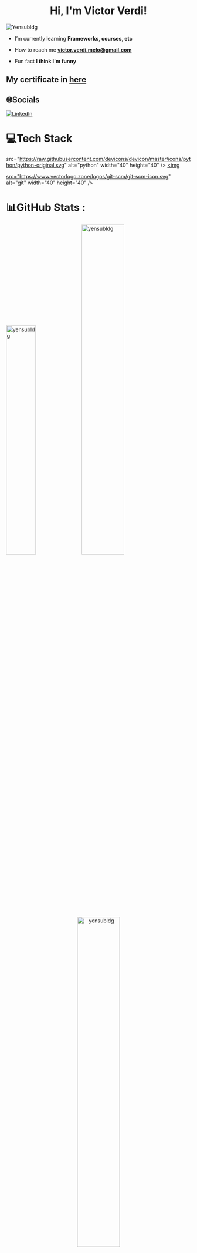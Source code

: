 <h1 align="center">Hi, I'm Victor Verdi!</h1>

![Yensubldg](https://readme-typing-svg.demolab.com?font=Fira+Code&weight=600&pause=1000&color=23E1FFD5&center=true&vCenter=true&width=435&lines=I'm+trying+to+be+a+Developer)

- I’m currently learning **Frameworks, courses, etc**

- How to reach me **victor.verdi.melo@gmail.com**

- Fun fact **I think I'm funny**

## My certificate in [here](./MY_CERTIFICATE.md)

## 🌐Socials
[![LinkedIn](https://img.shields.io/badge/LinkedIn-%230077B5.svg?logo=linkedin&logoColor=white)](https://www.linkedin.com/in/victorverdi/) 

# 💻Tech Stack
 src="https://raw.githubusercontent.com/devicons/devicon/master/icons/python/python-original.svg"
            alt="python" width="40" height="40" /> </a>
    <a href="https://reactjs.org/" target="_blank" title ="React.js"> <img
 
 src="https://www.vectorlogo.zone/logos/git-scm/git-scm-icon.svg" alt="git" width="40" height="40" /> </a>
 

# 📊GitHub Stats :
 <p><img width="40%" src="https://github-readme-stats.vercel.app/api/top-langs/?username=yensubldg&theme=react&layout=compact&hide=vue,php,html,blade&langs_count=8&exclude_repo=CMU-SE252,Computer-Science-for-Practicing-Engineers-Software-Construction" alt="yensubldg" />
<img width="48%" src="https://github-readme-stats.vercel.app/api?username=yensubldg&count_private=true&theme=react&show_icons=true" alt="yensubldg" /> </p>
<p align="center">
<img width="48%" src="https://github-readme-streak-stats.herokuapp.com/?user=yensubldg&theme=react&hide_border=false" alt="yensubldg" />
</p>

![](https://activity-graph.herokuapp.com/graph?username=yensubldg&theme=dracula&hide_border=false)
